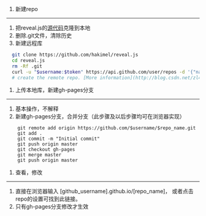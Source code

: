 1. 新建repo
- - - - - -
  1. 把reveal.js的[源代码](https://github.com/hakimel/reveal.js)克隆到本地  
  1. 删除.git文件，清除历史  
  2. 新建远程库  
``` bash
  git clone https://github.com/hakimel/reveal.js  
  cd reveal.js
  rm -Rf .git 
  curl -u "$username:$token" https://api.github.com/user/repos -d '{"name":"'$repo_name'"}' 
  # create the remote repo. [More information](http://blog.csdn.net/zl4546474849l/article/details/37497085) of creating remote repo purely by codes. 
```



1. 上传本地库，新建gh-pages分支  
- - - - - - - 
  1. 基本操作，不解释  
  2. 新建gh-pages分支，合并分支（此步骤及以后步骤均可在浏览器实现）
```
    git remote add origin https://github.com/$username/$repo_name.git
    git add .
    git commit -m "Initial commit"
    git push origin master
    git checkout gh-pages
    git merge master
    git push origin master
```



1. 查看，修改
- - - - - - - - - 
  1. 直接在浏览器输入 [github_username].github.io/[repo_name]， 或者点击repo的设置可找到此链接。
  1. 只有gh-pages分支修改才生效

